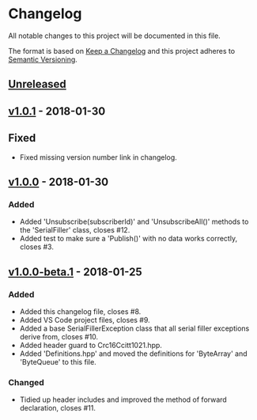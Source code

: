 # Changelog
All notable changes to this project will be documented in this file.

The format is based on [Keep a Changelog](http://keepachangelog.com/en/1.0.0/)
and this project adheres to [Semantic Versioning](http://semver.org/spec/v2.0.0.html).

## [Unreleased]

## [v1.0.1] - 2018-01-30

## Fixed
- Fixed missing version number link in changelog.

## [v1.0.0] - 2018-01-30

### Added
- Added 'Unsubscribe(subscriberId)' and 'UnsubscribeAll()' methods to the 'SerialFiller' class, closes #12.
- Added test to make sure a 'Publish()' with no data works correctly, closes #3.

## [v1.0.0-beta.1] - 2018-01-25

### Added
- Added this changelog file, closes #8.
- Added VS Code project files, closes #9.
- Added a base SerialFillerException class that all serial filler exceptions derive from, closes #10.
- Added header guard to Crc16Ccitt1021.hpp.
- Added 'Definitions.hpp' and moved the definitions for 'ByteArray' and 'ByteQueue' to this file.

### Changed
- Tidied up header includes and improved the method of forward declaration, closes #11.

[Unreleased]: https://github.com/mbedded-ninja/CppTemplate/compare/v1.0.1...HEAD
[v1.0.1]: https://github.com/mbedded-ninja/CppTemplate/compare/v1.0.0...v1.0.1
[v1.0.0]: https://github.com/mbedded-ninja/CppTemplate/compare/v1.0.0-beta.1...v1.0.0
[v1.0.0-beta.1]: https://github.com/mbedded-ninja/CppTemplate/compare/v0.3.7...v1.0.0-beta.1